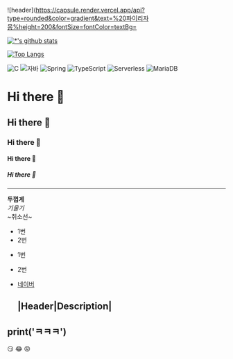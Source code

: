 ![header](https://capsule.render.vercel.app/api?type=rounded&color=gradient&text=%20파이리자몽%height=200&fontSize=fontColor=textBg=



[![*'s github stats](https://github-readme-stats.vercel.app/api?username=honolulu12321)](https://github.com/honolulu12321)

[![Top Langs](https://github-readme-stats.vercel.app/api/top-langs/?username=honolulu12321)](https://github.com/honolulu12321/github-readme-stats)

![C](https://img.shields.io/badge/-C-123456?style=flat-square&logo=C&logoColor=black)
![자바](https://img.shields.io/badge/-자바-007396?style=flat&logo=Java&logoColor=ffffff)
![Spring](https://img.shields.io/badge/-Spring-6DB33F?style=for-the-badge&logo=Spring&logoColor=white)
![TypeScript](https://img.shields.io/badge/-TypeScript-3178C6?style=flat-square&logo=TypeScript&logoColor=white)
![Serverless](https://img.shields.io/badge/-Serverless-FD5750?style=flat-square&logo=Serverless&logoColor=magenta)
![MariaDB](https://img.shields.io/badge/-MariaDB-1F305F?style=flat-square&logo=mariadb&logoColor=white)




# Hi there 👋
## Hi there 👋
### Hi there 👋
#### Hi there 👋
##### Hi there 👋
---
**두껍게** <br>
*기울기*  <br>
~취소선~ <br>
* 1번
* 2번
- 1번
- 2번

- [네이버](www.naver.com)

  |Header|Description|
  ---

 print('ㅋㅋㅋ')
  ---
  :smirk:
  :joy:
  :rage:
